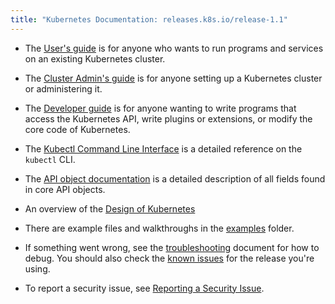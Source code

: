```yaml
---
title: "Kubernetes Documentation: releases.k8s.io/release-1.1"
---
```

* The [User's guide](user-guide/README) is for anyone who wants to run programs and
  services on an existing Kubernetes cluster.

* The [Cluster Admin's guide](admin/README) is for anyone setting up
  a Kubernetes cluster or administering it.

* The [Developer guide](devel/README) is for anyone wanting to write
  programs that access the Kubernetes API, write plugins or extensions, or
  modify the core code of Kubernetes.

* The [Kubectl Command Line Interface](user-guide/kubectl/kubectl) is a detailed reference on
  the `kubectl` CLI.

* The [API object documentation](http://kubernetes.io/third_party/swagger-ui/)
  is a detailed description of all fields found in core API objects.

* An overview of the [Design of Kubernetes](design/)

* There are example files and walkthroughs in the [examples](../examples/)
  folder.

* If something went wrong, see the [troubleshooting](troubleshooting) document for how to debug.
You should also check the [known issues](user-guide/known-issues) for the release you're using.

* To report a security issue, see [Reporting a Security Issue](reporting-security-issues).




